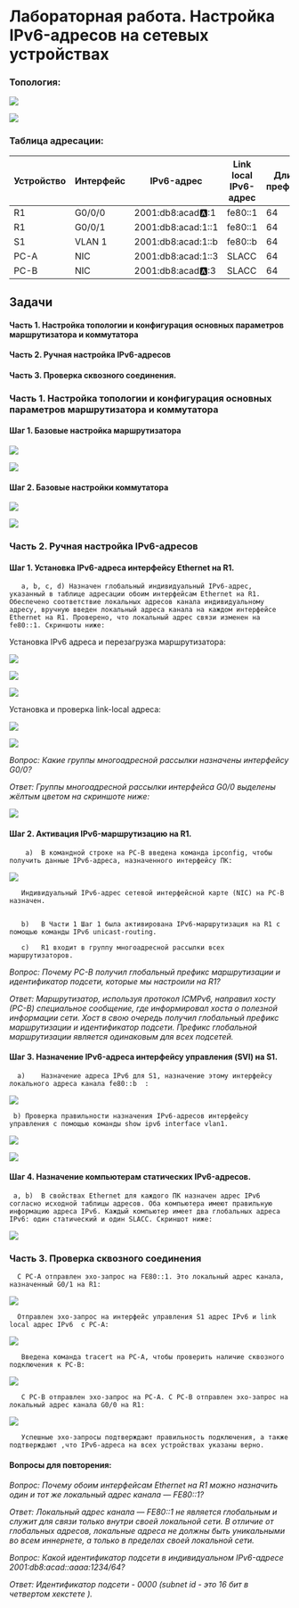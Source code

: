 # Лабораторная работа. Настройка IPv6-адресов на сетевых устройствах 

### Топология:

![](https://github.com/AlexIridium/net_engineer_otus/blob/main/lab04/pic00.JPG)


![](https://github.com/AlexIridium/net_engineer_otus/blob/main/lab04/pic16.JPG)


### Таблица адресации:

| Устройство | Интерфейс | IPv6-адрес | Link local IPv6-адрес | Длина префикса | Шлюз по умолчанию |
| :--- | --- | --- | --- | --- | --- |
| R1 | G0/0/0 | 2001:db8:acad:a::1 | fe80::1 | 64 | - |
| R1 | G0/0/1 | 2001:db8:acad:1::1  | fe80::1 | 64 | - |
| S1 | VLAN 1 | 2001:db8:acad:1::b | fe80::b | 64 | - |
| PC-A | NIC | 2001:db8:acad:1::3 | SLACC | 64 | - |
| PC-B | NIC | 2001:db8:acad:a::3 | SLACC | 64 | - |


## Задачи


#### Часть 1. Настройка топологии и конфигурация основных параметров маршрутизатора и коммутатора

#### Часть 2. Ручная настройка IPv6-адресов

#### Часть 3. Проверка сквозного соединения.




### Часть 1. Настройка топологии и конфигурация основных параметров маршрутизатора и коммутатора


#### Шаг 1. Базовые настройка маршрутизатора

![](https://github.com/AlexIridium/net_engineer_otus/blob/main/lab04/pic09.JPG)

![](https://github.com/AlexIridium/net_engineer_otus/blob/main/lab04/pic10.JPG)



#### Шаг 2. Базовые настройки коммутатора

![](https://github.com/AlexIridium/net_engineer_otus/blob/main/lab04/pic11.JPG)

![](https://github.com/AlexIridium/net_engineer_otus/blob/main/lab04/pic12.JPG)




### Часть 2. Ручная настройка IPv6-адресов

#### Шаг 1. Установка IPv6-адреса интерфейсу Ethernet на R1.


       a, b, c, d) Назначен глобальный индивидуальный IPv6-адрес, указанный в таблице адресации обоим интерфейсам Ethernet на R1. Обеспечено соответствие локальных адресов канала индивидуальному адресу, вручную введен локальный адреса канала на каждом интерфейсе Ethernet на R1. Проверено, что локальный адрес связи изменен на fe80::1. Скриншоты ниже:  


Установка IPv6 адреса и перезагрузка маршрутизатора:


![](https://github.com/AlexIridium/net_engineer_otus/blob/main/lab04/pic01.JPG)

![](https://github.com/AlexIridium/net_engineer_otus/blob/main/lab04/pic02.JPG)

![](https://github.com/AlexIridium/net_engineer_otus/blob/main/lab04/pic03.JPG)


Установка и проверка link-local адреса:

![](https://github.com/AlexIridium/net_engineer_otus/blob/main/lab04/pic04.JPG)

![](https://github.com/AlexIridium/net_engineer_otus/blob/main/lab04/pic05.JPG)


*Вопрос: Какие группы многоадресной рассылки назначены интерфейсу G0/0?*

*Ответ: Группы многоадресной рассылки интерфейса G0/0 выделены жёлтым цветом на скриншоте ниже:*

![](https://github.com/AlexIridium/net_engineer_otus/blob/main/lab04/pic21.JPG)





#### Шаг 2. Активация IPv6-маршрутизацию на R1.

        a)	В командной строке на PC-B введена команда ipconfig, чтобы получить данные IPv6-адреса, назначенного интерфейсу ПК:

![](https://github.com/AlexIridium/net_engineer_otus/blob/main/lab04/pic13.JPG)


       Индивидуальный IPv6-адрес сетевой интерфейсной карте (NIC) на PC-B назначен.


       b)	В Части 1 Шаг 1 была активирована IPv6-маршрутизация на R1 с помощью команды IPv6 unicast-routing.

       c)	R1 входит в группу многоадресной рассылки всех маршрутизаторов. 
       

*Вопрос: Почему PC-B получил глобальный префикс маршрутизации и идентификатор подсети, которые мы настроили на R1?*

*Ответ: Маршрутизатор, используя протокол ICMPv6, направил хосту (РС-В) специальное сообщение, где информировал хоста о полезной информации сети. Хост в свою очередь получил глобальный префикс маршрутизации и идентификатор подсети. Префикс глобальной маршрутизации является одинаковым для всех подсетей.* 



#### Шаг 3. Назначение IPv6-адреса интерфейсу управления (SVI) на S1.

      a)	Назначение адреса IPv6 для S1, назначение этому интерфейсу локального адреса канала fe80::b  :

  ![](https://github.com/AlexIridium/net_engineer_otus/blob/main/lab04/pic07.JPG)

      
     b)	Проверка правильности назначения IPv6-адресов интерфейсу управления с помощью команды show ipv6 interface vlan1.

![](https://github.com/AlexIridium/net_engineer_otus/blob/main/lab04/pic08.JPG)


![](https://github.com/AlexIridium/net_engineer_otus/blob/main/lab04/pic14.JPG)


#### Шаг 4. Назначение компьютерам статических IPv6-адресов.

     a, b)	В свойствах Ethernet для каждого ПК назначен адрес IPv6 согласно исходной таблицы адресов. Оба компьютера имеют правильную информацию адреса IPv6. Каждый компьютер имеет два глобальных адреса IPv6: один статический и один SLACC. Скриншот ниже:
     

![](https://github.com/AlexIridium/net_engineer_otus/blob/main/lab04/pic15.JPG)



### Часть 3. Проверка сквозного соединения

      С PC-A отправлен эхо-запрос на FE80::1. Это локальный адрес канала, назначенный G0/1 на R1:

![](https://github.com/AlexIridium/net_engineer_otus/blob/main/lab04/pic17.JPG)

      
      Отправлен эхо-запрос на интерфейс управления S1 адрес IPv6 и link local адрес IPv6  с PC-A:

![](https://github.com/AlexIridium/net_engineer_otus/blob/main/lab04/pic18.JPG)


       Введена команда tracert на PC-A, чтобы проверить наличие сквозного подключения к PC-B:

![](https://github.com/AlexIridium/net_engineer_otus/blob/main/lab04/pic19.JPG)


       С PC-B отправлен эхо-запрос на PC-A. С PC-B отправлен эхо-запрос на локальный адрес канала G0/0 на R1:

![](https://github.com/AlexIridium/net_engineer_otus/blob/main/lab04/pic20.JPG)


       Успешные эхо-запросы подтверждают правильность подключения, а также подтверждают ,что IPv6-адреса на всех устройствах указаны верно.




#### Вопросы для повторения:
       
*Вопрос: Почему обоим интерфейсам Ethernet на R1 можно назначить один и тот же локальный адрес канала — FE80::1?*

*Ответ: Локальный адрес канала — FE80::1 не является глобальным и служит для связи только внутри своей локальной сети. В отличие от глобальных адресов, локальные адреса не должны быть уникальными во всем иннернете, а только в пределах своей локальной сети.*

   
*Вопрос: Какой идентификатор подсети в индивидуальном IPv6-адресе 2001:db8:acad::aaaa:1234/64?*

*Ответ: Идентификатор подсети - 0000 (subnet id - это 16 бит в четвертом хекстете ).*


